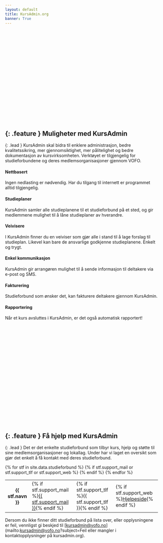 ```yaml
---
layout: default
title: KursAdmin.org
banner: True
---
```


<div style="height: 300px;"><div style="background: url('http://38.media.tumblr.com/b69af3ed8a74f7df5e374711d1ed886c/tumblr_n7fgnop0bz1st5lhmo1_1280.jpg') no-repeat 50% 60%;height: 300px;position: absolute;width: 100%;left: 0;background-size: cover;z-index: -1;"></div></div>

{: .feature }
Muligheter med KursAdmin
------------------------

{: .lead }
KursAdmin skal bidra til enklere administrasjon, bedre kvalitetssikring, mer gjennomsiktighet, mer pålitelighet og bedre dokumentasjon av kursvirksomheten. Verktøyet er tilgjengelig for studieforbundene og deres medlemsorganisasjoner gjennom VOFO.

<div class="row text-center features">
<div class="col-sm-4">
  <h4><span class="glyphicon glyphicon-globe"></span>
    Nettbasert</h4>
  <p>Ingen nedlasting er nødvendig. Har du tilgang til internett er programmet alltid tilgjengelig.</p>
</div>

<div class="col-sm-4">
  <h4><span class="glyphicon glyphicon-book"></span>
    Studieplaner</h4>
  <p>KursAdmin samler alle studieplanene til et studieforbund på et sted, og gir medlemmene mulighet til å låne studieplaner av hverandre.</p>
</div>

<div class="col-sm-4">
  <h4><span class="glyphicon glyphicon-play"></span>
    Veivisere</h4>
  <p>I KursAdmin finner du en veiviser som gjør alle i stand til å lage forslag til studieplan. Likevel kan bare de ansvarlige godkjenne studieplanene. Enkelt og trygt.</p>
</div>
</div>

<div class="row text-center features">
<div class="col-sm-4">
  <h4><span class="glyphicon glyphicon-bullhorn"></span>
    Enkel kommunikasjon</h4>
  <p>KursAdmin gir arrangøren mulighet til å sende informasjon til deltakere via e-post og SMS.</p>
</div>

<div class="col-sm-4">
  <h4><span class="glyphicon glyphicon-send"></span>
    Fakturering</h4>
  <p>Studieforbund som ønsker det, kan fakturere deltakere gjennom KursAdmin.</p>
</div>

<div class="col-sm-4">
  <h4><span class="glyphicon glyphicon-ok"></span>
    Rapportering</h4>
  <p>Når et kurs avsluttes i KursAdmin, er det også automatisk rapportert!</p>
</div>
</div>

<div style="height: 300px; margin-top: 5ex;"><div style="background: url('http://33.media.tumblr.com/31f24c22894d6d46a7b6f4b0687db9cd/tumblr_mnh0uemhCk1st5lhmo1_1280.jpg') no-repeat 50% 60%;height: 300px;position: absolute;width: 100%;left: 0;background-size: cover;z-index: -1;"></div></div>

{: .feature }
Få hjelp med KursAdmin
----------------------

{: .lead }
Det er det enkelte studieforbund som tilbyr kurs, hjelp og støtte til sine medlemsorganisasjoner og lokallag. Under har vi laget en oversikt som gjør det enkelt å få kontakt med deres studieforbund.

<table class="table table-hover" id="stf-table"><tbody>
		{% for stf in site.data.studieforbund %}
		{% if stf.support_mail or stf.support_tlf or stf.support_web %}
			<tr id="stf-row-{{stf.nr}}">
			  <th>{{ stf.navn }}</th>
			  <td>{% if stf.support_mail %}<a href="mailto:{{ stf.support_mail }}?subject=Hjelp%20med%20KursAdmin">{{ stf.support_mail }}</a>{% endif %}</td>
			  <td>{% if stf.support_tlf %}{{ stf.support_tlf }}{% endif %}</td>
			  <td>{% if stf.support_web %}<a href="{{ stf.support_web }}">Hjelpeside</a>{% endif %}</td>
			</tr>
		{% endif %}
		{% endfor %}
</tbody></table>

Dersom du ikke finner ditt studieforbund på lista over, eller opplysningene er feil, vennligst gi beskjed til [kursadmin@vofo.no](mailto:kursadmin@vofo.no?subject=Feil eller mangler i kontaktopplysninger på kursadmin.org).
